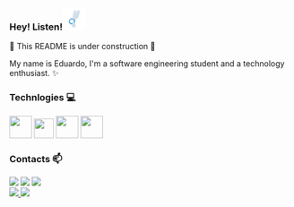 ### Hey! Listen!<img src="Assets/navi.gif" width="40px" height="40px">

🚧 This README is under construction 🚧

My name is Eduardo, I'm a software engineering student and a technology enthusiast. ✨


### Technlogies 💻      

<img src="https://cdn.jsdelivr.net/gh/devicons/devicon/icons/java/java-original-wordmark.svg" width="40px" height="40px" /> <img src="https://cdn.jsdelivr.net/gh/devicons/devicon/icons/javascript/javascript-original.svg" width="35px" height="35px" /> <img src="https://cdn.jsdelivr.net/gh/devicons/devicon/icons/html5/html5-original-wordmark.svg" width="40px" height="40px"/> <img src="https://cdn.jsdelivr.net/gh/devicons/devicon/icons/css3/css3-original-wordmark.svg" width="40px" height="40px"/>

### Contacts 📫

<div>
<a href="https://instagram.com/edu_abdala" target="_blank"><img src="https://img.shields.io/badge/-Instagram-%23E4405F?style=for-the-badge&logo=instagram&logoColor=white" target="_blank"></a>
<a href = "mailto:eduardoabdala@icloud.com"><img src="https://img.shields.io/badge/Gmail-D14836?style=for-the-badge&logo=gmail&logoColor=white" target="_blank"></a>
<a href="https://www.linkedin.com/in/eduardo-silva-abdala-18bb6a208" target="_blank"><img src="https://img.shields.io/badge/-LinkedIn-%230077B5?style=for-the-badge&logo=linkedin&logoColor=white" target="_blank"></a>   
</div>

<div>
<a href="https://github.com/eduabdala">
<img height="180em" src="https://github-readme-stats.vercel.app/api/top-langs/?username=eduabdala&layout=compact&langs_count=7&theme=dracula"/>
<img height="180em" src="https://github-readme-stats.vercel.app/api?username=eduabdala&show_icons=true&theme=dracula&include_all_commits=true&count_private=true"/>
</div>

                  
          

<!--
**eduabdala/eduabdala** is a ✨ _special_ ✨ repository because its `README.md` (this file) appears on your GitHub profile.

Here are some ideas to get you started:

- 🔭 I’m currently working on ...
- 🌱 I’m currently learning ...
- 👯 I’m looking to collaborate on ...
- 🤔 I’m looking for help with ...
- 💬 Ask me about ...
- 📫 How to reach me: ...
- 😄 Pronouns: ...
- ⚡ Fun fact: ...
-->
